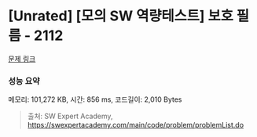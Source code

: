 # [Unrated] [모의 SW 역량테스트] 보호 필름 - 2112 

[문제 링크](https://swexpertacademy.com/main/code/problem/problemDetail.do?contestProbId=AV5V1SYKAaUDFAWu) 

### 성능 요약

메모리: 101,272 KB, 시간: 856 ms, 코드길이: 2,010 Bytes



> 출처: SW Expert Academy, https://swexpertacademy.com/main/code/problem/problemList.do